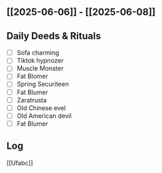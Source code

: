 ## [[2025-06-06]] - [[2025-06-08]]

## Daily Deeds & Rituals

- [ ] Sofa charming 
- [ ] Tiktok hypnozer
- [ ] Muscle Monster
- [ ] Fat Blomer
- [ ] Spring Securiteen
- [ ] Fat Blumer
- [ ] Zaratrusta
- [ ] Old Chinese evel
- [ ] Old American devil
- [ ] Fat Blumer
## Log

[[Ufabc]]


